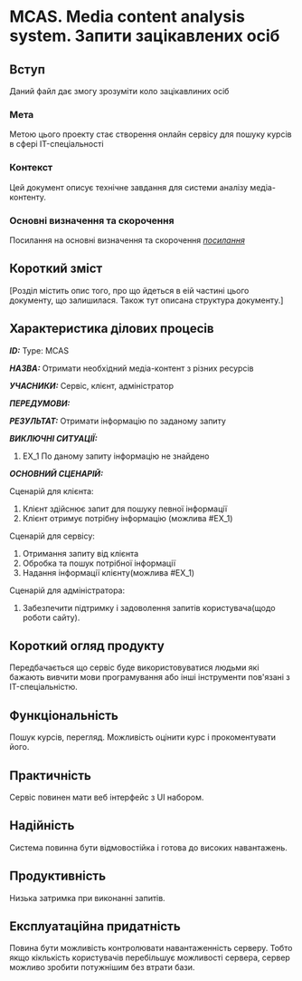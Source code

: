 # MCAS. Media content analysis system. Запити зацікавлених осіб

## Вступ

Даний файл дає змогу зрозуміти коло зацікавлиних осіб

### Мета

Метою цього проекту стає створення онлайн сервісу для пошуку курсів в сфері IT-спеціальності

### Контекст

Цей документ описує технічне завдання для системи аналізу медіа-контенту.

### Основні визначення та скорочення

Посилання на основні визначення та скорочення [*посилання*](https://github.com/lydesi/database_basics_template/blob/master/docs/requirements/state-of-the-art.md)

## Короткий зміст

[Розділ містить опис того, про що йдеться в еій частині цього документу, що залишилася. Також тут описана структура документу.]

## Характеристика ділових процесів

***ID:*** Type: MCAS

***НАЗВА:*** Отримати необхідний медіа-контент з різних ресурсів

***УЧАСНИКИ:*** Сервіс, клієнт, адміністратор

***ПЕРЕДУМОВИ:***

***РЕЗУЛЬТАТ:*** Отримати інформацію по заданому запиту

***ВИКЛЮЧНІ СИТУАЦІЇ:***
1. EX_1 По даному запиту інформацію не знайдено

***ОСНОВНИЙ СЦЕНАРІЙ:***

Сценарій для клієнта:
1) Клієнт здійснює запит для пошуку певної інформації
2) Клієнт отримує потрібну інформацію (можлива #EX_1)

Сценарій для сервісу:
1) Отримання запиту від клієнта
2) Обробка та пошук потрібної інформації
3) Надання інформації клієнту(можлива #EX_1)

Сценарій для адміністратора:
1) Забезпечити підтримку і задоволення запитів користувача(щодо роботи сайту).

## Короткий огляд продукту

Передбачається що сервіс буде використовуватися людьми які бажають вивчити мови програмування або інші інструменти пов'язані з IT-спеціальністю.


## Функціональність

Пошук курсів, перегляд. Можливість оцінити курс і прокоментувати його.

## Практичність

Сервіс повинен мати веб інтерфейс з UI набором.

## Надійність

Система повинна бути відмовостійка і готова до високих навантажень.

## Продуктивність

Низька затримка при виконанні запитів.

## Експлуатаційна придатність

Повина бути можливість контролювати навантаженність серверу. Тобто якщо кіклькість користувачів перебільшує можливості сервера, сервер можливо зробити потужнішим без втрати бази.

